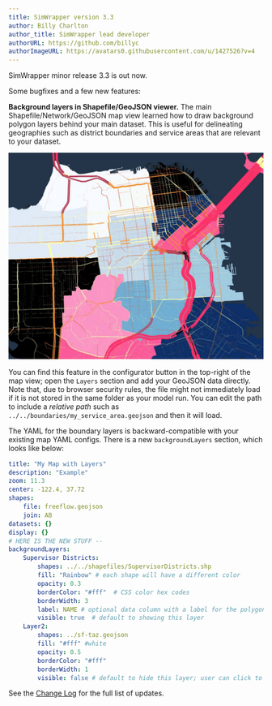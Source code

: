 ```yaml
---
title: SimWrapper version 3.3
author: Billy Charlton
author_title: SimWrapper lead developer
authorURL: https://github.com/billyc
authorImageURL: https://avatars0.githubusercontent.com/u/1427526?v=4
---
```


SimWrapper minor release 3.3 is out now.

Some bugfixes and a few new features:

**Background layers in Shapefile/GeoJSON viewer.** The main Shapefile/Network/GeoJSON map view
learned how to draw background polygon layers behind your main dataset. This is useful for
delineating geographies such as district boundaries and service areas that are relevant to your
dataset.

![Background Layers behind a network plot](assets/layers.jpg)

You can find this feature in the configurator button in the top-right of the map view; open the
`Layers` section and add your GeoJSON data directly. Note that, due to browser security rules, the
file might not immediately load if it is not stored in the same folder as your model run. You can
edit the path to include a _relative path_ such as `../../boundaries/my_service_area.geojson` and
then it will load.

The YAML for the boundary layers is backward-compatible with your existing map YAML configs. There
is a new `backgroundLayers` section, which looks like below:

```yaml
title: "My Map with Layers"
description: "Example"
zoom: 11.3
center: -122.4, 37.72
shapes:
    file: freeflow.geojson
    join: AB
datasets: {}
display: {}
# HERE IS THE NEW STUFF --
backgroundLayers:
    Supervisor Districts:
        shapes: ../../shapefiles/SupervisorDistricts.shp
        fill: "Rainbow" # each shape will have a different color
        opacity: 0.3
        borderColor: "#fff"  # CSS color hex codes
        borderWidth: 3
        label: NAME # optional data column with a label for the polygon
        visible: true  # default to showing this layer
    Layer2:
        shapes: ../sf-taz.geojson
        fill: "#fff" #white
        opacity: 0.5
        borderColor: "#fff"
        borderWidth: 1
        visible: false # default to hide this layer; user can click to add it
```

See the [Change Log](../docs/changelog) for the full list of updates.

